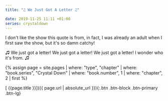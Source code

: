 ```yaml
---
title: "♫ We Just Got A Letter ♫"

date: 2019-11-25 11:11 +01:00
series: crystaldown
---
```


I don't like the show this quote is from, in fact, I was already an adult when I first saw the show,
but it's so damn catchy!

♫ We just got a letter! We just got a letter! We just got a letter! I wonder who it's from. ♫

{% assign page = site.pages
  | where: "type", "chapter"
  | where: "book.series", "Crystal Down"
  | where: "book.number", 1
  | where: "chapter", 2
  | first %}

[ {{page.title }}]({{ page.url | absolute_url }}){:.btn .btn-block .btn-primary .btn-lg}
<!--more-->
